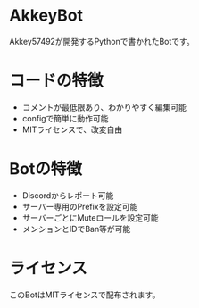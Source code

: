 # AkkeyBot
Akkey57492が開発するPythonで書かれたBotです。

# コードの特徴
- コメントが最低限あり、わかりやすく編集可能
- configで簡単に動作可能
- MITライセンスで、改変自由

# Botの特徴
- Discordからレポート可能
- サーバー専用のPrefixを設定可能
- サーバーごとにMuteロールを設定可能
- メンションとIDでBan等が可能

# ライセンス
このBotはMITライセンスで配布されます。
